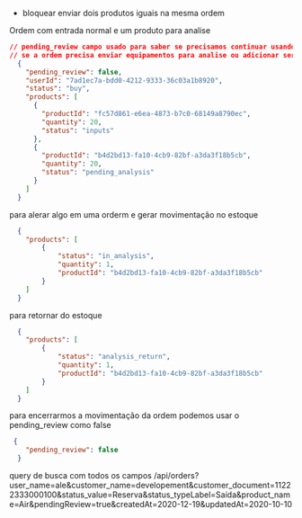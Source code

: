 - bloquear enviar dois produtos iguais na mesma ordem

Ordem com entrada normal e um produto para analise
```json
// pending_review campo usado para saber se precisamos continuar usando essa ordem para análise
// se a ordem precisa enviar equipamentos para analise ou adicionar serial number temos que fazer isso
  {
    "pending_review": false,
    "userId": "7ad1ec7a-bdd0-4212-9333-36c03a1b8920",
    "status": "buy",
    "products": [
      {
        "productId": "fc57d861-e6ea-4873-b7c0-68149a8790ec",
        "quantity": 20,
        "status": "inputs"
      },
      {
        "productId": "b4d2bd13-fa10-4cb9-82bf-a3da3f18b5cb",
        "quantity": 20,
        "status": "pending_analysis"
      }
    ]
  }
```

para alerar algo em uma orderm e gerar movimentação no estoque

```json
  {
    "products": [
        {
            "status": "in_analysis",
            "quantity": 1,
            "productId": "b4d2bd13-fa10-4cb9-82bf-a3da3f18b5cb"
        }
    ]
  }
```

para retornar do estoque
```json
  {
    "products": [
        {
            "status": "analysis_return",
            "quantity": 1,
            "productId": "b4d2bd13-fa10-4cb9-82bf-a3da3f18b5cb"
        }
    ]
  }
```

para encerrarmos a movimentação da ordem podemos usar o pending_review como false
```json
 {
    "pending_review": false
  }
```

query de busca com todos os campos
/api/orders?user_name=ale&customer_name=developement&customer_document=11222333000100&status_value=Reserva&status_typeLabel=Saída&product_name=Air&pendingReview=true&createdAt=2020-12-19&updatedAt=2020-10-10